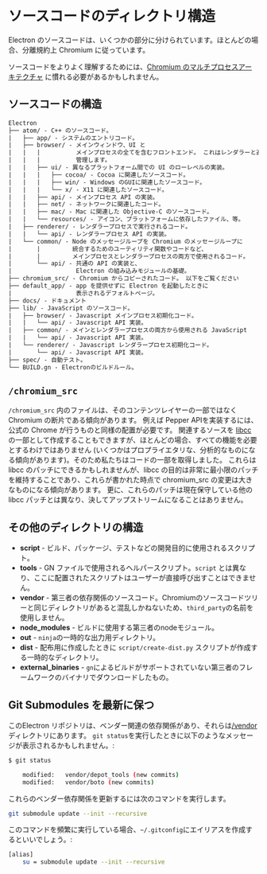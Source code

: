 # ソースコードのディレクトリ構造

Electron のソースコードは、いくつかの部分に分けられています。ほとんどの場合、分離規約上 Chromium に従っています。

ソースコードをよりよく理解するためには、[Chromium のマルチプロセスアーキテクチャ](https://dev.chromium.org/developers/design-documents/multi-process-architecture) に慣れる必要があるかもしれません。

## ソースコードの構造

```diff
Electron
├── atom/ - C++ のソースコード。
|   ├── app/ - システムのエントリコード。
|   ├── browser/ - メインウィンドウ、UI と
|   |   |          メインプロセスの全てを含むフロントエンド。 これはレンダラーと連絡して Web ページを
|   |   |          管理します。
|   |   ├── ui/ - 異なるプラットフォーム間での UI のローレベルの実装。
|   |   |   ├── cocoa/ - Cocoa に関連したソースコード。
|   |   |   ├── win/ - Windows のGUIに関連したソースコード。
|   |   |   └── x/ - X11 に関連したソースコード。
|   |   ├── api/ - メインプロセス API の実装。
|   |   ├── net/ - ネットワークに関連したコード。
|   |   ├── mac/ - Mac に関連した Objective-C のソースコード。
|   |   └── resources/ - アイコン、プラットフォームに依存したファイル、等。
|   ├── renderer/ - レンダラープロセスで実行されるコード。
|   |   └── api/ - レンダラープロセス API の実装。
|   └── common/ - Node のメッセージループを Chromium のメッセージループに
|       |         統合するためのユーティリティ関数やコードなど、
|       |         メインプロセスとレンダラープロセスの両方で使用されるコード。
|       └── api/ - 共通の API の実装と、
|                  Electron の組み込みモジュールの基礎。
├── chromium_src/ - Chromium からコピーされたコード。 以下をご覧ください
├── default_app/ - app を提供せずに Electron を起動したときに
|                  表示されるデフォルトページ。
├── docs/ - ドキュメント
├── lib/ - JavaScript のソースコード。
|   ├── browser/ - Javascript メインプロセス初期化コード。
|   |   └── api/ - Javascript API 実装。
|   ├── common/ - メインとレンダラープロセスの両方から使用される JavaScript
|   |   └── api/ - Javascript API 実装。
|   └── renderer/ - Javascript レンダラープロセス初期化コード。
|       └── api/ - Javascript API 実装。
├── spec/ - 自動テスト。
└── BUILD.gn - Electronのビルドルール。
```

## `/chromium_src`

`/chromium_src` 内のファイルは、そのコンテンツレイヤーの一部ではなく Chromium の断片である傾向があります。 例えば Pepper APIを実装するには、公式の Chrome が行うものと同様の配置が必要です。 関連するソースを [libcc](../glossary.md#libchromiumcontent) の一部として作成することもできますが、ほとんどの場合、すべての機能を必要とするわけではありません (いくつかはプロプライエタリな、分析的なものになる傾向があります)。そのため私たちはコードの一部を取得しました。 これらは libcc のパッチにできるかもしれませんが、libcc の目的は非常に最小限のパッチを維持することであり、これらが書かれた時点で chromium_src の変更は大きなものになる傾向があります。 更に、これらのパッチは現在保守している他の libcc パッチとは異なり、決してアップストリームになることはありません。

## その他のディレクトリの構造

* **script** - ビルド、パッケージ、テストなどの開発目的に使用されるスクリプト。
* **tools** - GN ファイルで使用されるヘルパースクリプト。`script` とは異なり、ここに配置されたスクリプトはユーザーが直接呼び出すことはできません。
* **vendor** - 第三者の依存関係のソースコード。Chromiumのソースコードツリーと同じディレクトリがあると混乱しかねないため、`third_party`の名前を使用しません。
* **node_modules** - ビルドに使用する第三者のnodeモジュール。
* **out** - `ninja`の一時的な出力用ディレクトリ。
* **dist** - 配布用に作成したときに `script/create-dist.py` スクリプトが作成する一時的なディレクトリ。
* **external_binaries** - `gn`によるビルドがサポートされていない第三者のフレームワークのバイナリでダウンロードしたもの。

## Git Submodules を最新に保つ

このElectron リポジトリは、ベンダー関連の依存関係があり、それらは[/vendor](https://github.com/electron/electron/tree/master/vendor) ディレクトリにあります。 `git status`を実行したときに以下のようなメッセージが表示されるかもしれません。:

```sh
$ git status

    modified:   vendor/depot_tools (new commits)
    modified:   vendor/boto (new commits)
```

これらのベンダー依存関係を更新するには次のコマンドを実行します。

```sh
git submodule update --init --recursive
```

このコマンドを頻繁に実行している場合、`~/.gitconfig`にエイリアスを作成するといいでしょう。:

```sh
[alias]
    su = submodule update --init --recursive
```